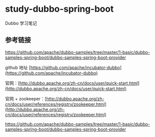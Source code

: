 # study-dubbo-spring-boot #
Dubbo 学习笔记

## 参考链接 ##

https://github.com/apache/dubbo-samples/tree/master/1-basic/dubbo-samples-spring-boot/dubbo-samples-spring-boot-provider


github 地址 [https://github.com/apache/incubator-dubbo](https://github.com/apache/incubator-dubbo)

官网：[http://dubbo.apache.org/zh-cn/docs/user/quick-start.html](http://dubbo.apache.org/zh-cn/docs/user/quick-start.html)

官网 + zookeeper：[http://dubbo.apache.org/zh-cn/docs/user/references/registry/zookeeper.html](http://dubbo.apache.org/zh-cn/docs/user/references/registry/zookeeper.html)

https://github.com/apache/dubbo-samples/tree/master/1-basic/dubbo-samples-spring-boot/dubbo-samples-spring-boot-provider
